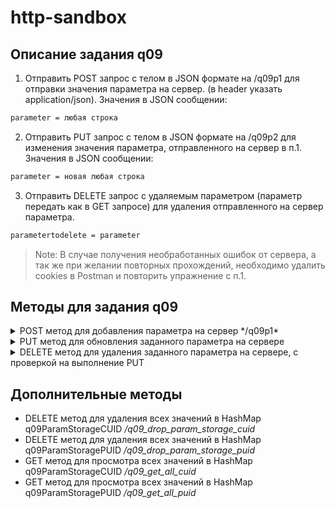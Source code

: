 # http-sandbox

## Описание задания q09
1. Отправить POST запрос с телом в JSON формате на /q09p1 для отправки значения параметра на сервер.
   (в header указать application/json).
   Значения в JSON сообщении:
```sh
parameter = любая строка
```
2. Отправить PUT запрос с телом в JSON формате на /q09p2 для изменения значения параметра, отправленного на сервер в п.1.
   Значения в JSON сообщении:
```sh
parameter = новая любая строка
```
3. Отправить DELETE запрос с удаляемым параметром (параметр передать как в GET запросе) для удаления отправленного на сервер параметра.
```sh
parametertodelete = parameter
```
> Note: В случае получения необработанных ошибок от сервера, а так же при желании повторных прохождений, необходимо удалить cookies в Postman и повторить упражнение с п.1.

## Методы для задания q09
<details>
    <summary>POST метод для добавления параметра на сервер */q09p1*</summary>

*/q09p1*

Request:
```json
{
    "parameter" : "POST"
}
```
Response correct:
```json
{
    "timeEpoch": "1664053031",
    "timeISO": "2022-09-24T20:57:11.700270800",
    "message": "Новый параметр parameter успешно добавлен, значение: POST.",
    "clientIP": "0:0:0:0:0:0:0:1",
    "correct": true
}
```

</details>
<details>
    <summary>PUT метод для обновления заданного параметра на сервере</summary>

*/q09p2*

Request:
```json
{
   "parameter":"PUT"
}
```
Response:
```json
{
   "timeEpoch": "1664053292",
   "timeISO": "2022-09-24T21:01:32.926552500",
   "message": "Параметру parameter изменено значение с POST на PUT",
   "clientIP": "0:0:0:0:0:0:0:1",
   "correct": true
}
```
</details>
<details>
    <summary>DELETE метод для удаления заданного параметра на сервере, с проверкой на выполнение PUT</summary>

*/q09p3*

Request:
```sh
http://localhost:8080/q09p3?parametertoremove=parameter
```
Response:
```json
{
   "timeEpoch": "1664053352",
   "timeISO": "2022-09-24T21:02:32.670084100",
   "message": "Параметр parameter со значением PUT удален. Код для moodle NAAGPB11922SMR922",
   "clientIP": "0:0:0:0:0:0:0:1",
   "correct": true
}
```
</details>

## Дополнительные методы
- DELETE метод для удаления всех значений в HashMap q09ParamStorageCUID */q09_drop_param_storage_cuid*
- DELETE метод для удаления всех значений в HashMap q09ParamStoragePUID */q09_drop_param_storage_puid*
- GET метод для просмотра всех значений в HashMap q09ParamStorageCUID */q09_get_all_cuid*
- GET метод для просмотра всех значений в HashMap q09ParamStoragePUID */q09_get_all_puid*



